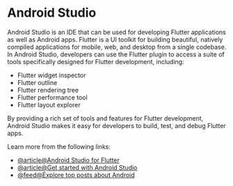 # Android Studio

Android Studio is an IDE that can be used for developing Flutter applications as well as Android apps. Flutter is a UI toolkit for building beautiful, natively compiled applications for mobile, web, and desktop from a single codebase. In Android Studio, developers can use the Flutter plugin to access a suite of tools specifically designed for Flutter development, including:

- Flutter widget inspector
- Flutter outline
- Flutter rendering tree
- Flutter performance tool
- Flutter layout explorer

By providing a rich set of tools and features for Flutter development, Android Studio makes it easy for developers to build, test, and debug Flutter apps.

Learn more from the following links:

- [@article@Android Studio for Flutter](https://docs.flutter.dev/development/tools/android-studio)
- [@article@Get started with Android Studio](https://dart.dev/tools/jetbrains-plugin)
- [@feed@Explore top posts about Android](https://app.daily.dev/tags/android?ref=roadmapsh)
